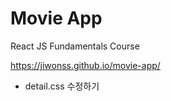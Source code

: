 # Movie App

React JS Fundamentals Course

https://jiwonss.github.io/movie-app/


* detail.css 수정하기
